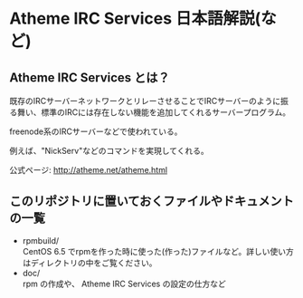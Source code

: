 # Atheme IRC Services 日本語解説(など)

## Atheme IRC Services とは？

既存のIRCサーバーネットワークとリレーさせることでIRCサーバーのように振る舞い、標準のIRCには存在しない機能を追加してくれるサーバープログラム。

freenode系のIRCサーバーなどで使われている。

例えば、"NickServ"などのコマンドを実現してくれる。

公式ページ: http://atheme.net/atheme.html


## このリポジトリに置いておくファイルやドキュメントの一覧

* rpmbuild/  
CentOS 6.5 でrpmを作った時に使った(作った)ファイルなど。詳しい使い方はディレクトリの中をご覧ください。
* doc/  
rpm の作成や、 Atheme IRC Services の設定の仕方など

